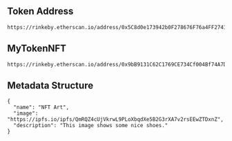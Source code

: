 ## Token Address
```
https://rinkeby.etherscan.io/address/0x5C8d0e173942b0F278676F76a4FF27410D176727#code
```

## MyTokenNFT
```
https://rinkeby.etherscan.io/address/0x9bB9131C62C1769CE734Cf004Bf74A7DF67Ff933#code
```

## Metadata Structure
```
{
  "name": "NFT Art",
  "image": "https://ipfs.io/ipfs/QmRQZ4cUjVkrwL9PLoXbqdXe5B2G3rXA7v2rsEEwZTDxnZ",
  "description": "This image shows some nice shoes."
}
```

